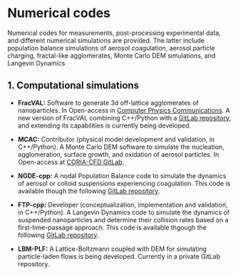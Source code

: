 # Numerical codes
Numerical codes for measurements, post-processing experimental data, and different numerical simulations are provided. The latter include population balance simulations of aerosol coagulation, aerosol particle charging, fractal-like agglomerates, Monte Carlo DEM simulations, and Langevin Dynamics

## 1. Computational simulations

* **FracVAL:** Software to generate 3d off-lattice agglomerates of nanoparticles. In Open-access in [Computer Physics Communications](https://doi.org/10.1016/j.cpc.2019.01.015).  A new version of FracVAL combining C++/Python with a [GitLab repository](https://gitlab.com/jmoranc1/fracval_cpp), and extending its capabilities is currently being developed.

* **MCAC:** Contributor (physical model development and validation, in C++/Python). A Monte Carlo DEM software to simulate the nucleation, agglomeration, surface growth, and oxidation of aerosol particles. In Open-access at [CORIA-CFD GitLab](https://gitlab.coria-cfd.fr/MCAC/MCAC/).

* **NGDE-cpp:** A nodal Population Balance code to simulate the dynamics of aerosol or colloid suspensions experiencing coagulation. This code is available though the following [GitLab repository](https://gitlab.com/jmoranc1/ngde_cpp).
    
* **FTP-cpp:** Developer (conceptualization, implementation and validation, in C++/Python). A Langevin Dynamics code to simulate the dynamics of suspended nanoparticles and determine their collision rates based on a first-time-passage approach. This code is available thgough the following [GitLab repository](https://gitlab.com/jmoranc1/ftp_kernels_langevin_dynamics).

* **LBM-PLF:** A Lattice-Boltzmann coupled with DEM for simulating particle-laden flows is being developed. Currently in a private GitLab repository.
